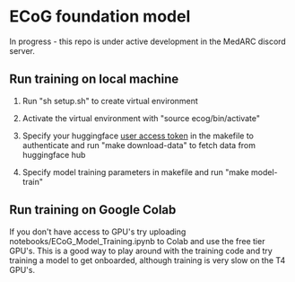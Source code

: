 # ECoG foundation model

In progress - this repo is under active development in the MedARC discord server.

## Run training on local machine

1. Run "sh setup.sh" to create virtual environment

2. Activate the virtual environment with "source ecog/bin/activate"

3. Specify your huggingface [user access token](https://huggingface.co/docs/hub/en/security-tokens) in the makefile to authenticate and run "make download-data" to fetch data from huggingface hub 

4. Specify model training parameters in makefile and run "make model-train"

## Run training on Google Colab

If you don't have access to GPU's try uploading notebooks/ECoG_Model_Training.ipynb to
Colab and use the free tier GPU's. This is a good way to play around with the training
code and try training a model to get onboarded, although training is very slow on the
T4 GPU's.
